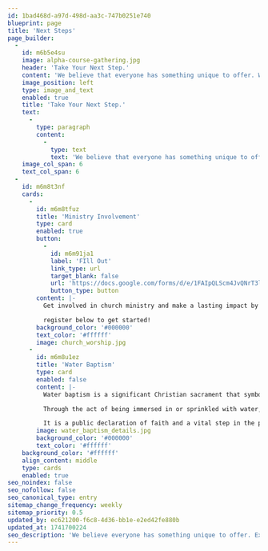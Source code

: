 ```yaml
---
id: 1bad468d-a97d-498d-aa3c-747b0251e740
blueprint: page
title: 'Next Steps'
page_builder:
  -
    id: m6b5e4su
    image: alpha-course-gathering.jpg
    header: 'Take Your Next Step.'
    content: 'We believe that everyone has something unique to offer. We offer a variety of ministries and programs designed to help you grow in your faith and explore new possibilities.'
    image_position: left
    type: image_and_text
    enabled: true
    title: 'Take Your Next Step.'
    text:
      -
        type: paragraph
        content:
          -
            type: text
            text: 'We believe that everyone has something unique to offer. We offer a variety of ministries and programs designed to help you grow in your faith and explore new possibilities.'
    image_col_span: 6
    text_col_span: 6
  -
    id: m6m8t3nf
    cards:
      -
        id: m6m8tfuz
        title: 'Ministry Involvement'
        type: card
        enabled: true
        button:
          -
            id: m6m91ja1
            label: 'FIll Out'
            link_type: url
            target_blank: false
            url: 'https://docs.google.com/forms/d/e/1FAIpQLScm4JvQNrT3lwXHMDYtNvNmcbfz7wVEHdXC20z_0GJh8cC0SQ/formResponse'
            button_type: button
        content: |-
          Get involved in church ministry and make a lasting impact by using your unique gifts to serve others. 

          register below to get started!
        background_color: '#000000'
        text_color: '#ffffff'
        image: church_worship.jpg
      -
        id: m6m8u1ez
        title: 'Water Baptism'
        type: card
        enabled: false
        content: |-
          Water baptism is a significant Christian sacrament that symbolizes a person's faith in Jesus Christ and marks the beginning of their spiritual journey. 

          Through the act of being immersed in or sprinkled with water, baptism represents the cleansing of sins and the renewal of life in Christ.

          It is a public declaration of faith and a vital step in the process of becoming a committed member of the Christian community.
        image: water_baptism_details.jpg
        background_color: '#000000'
        text_color: '#ffffff'
    background_color: '#ffffff'
    align_content: middle
    type: cards
    enabled: true
seo_noindex: false
seo_nofollow: false
seo_canonical_type: entry
sitemap_change_frequency: weekly
sitemap_priority: 0.5
updated_by: ec621200-f6c8-4d36-bb1e-e2ed42fe880b
updated_at: 1741700224
seo_description: 'We believe everyone has something unique to offer. Explore our ministries and programs to grow in faith and discover new possibilities with us.'
---
```

